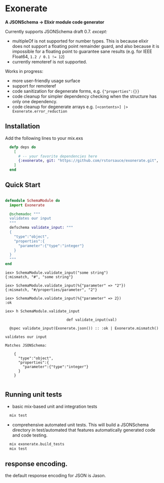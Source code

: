 # Exonerate

**A JSONSchema -> Elixir module code generator**

Currently supports JSONSchema draft 0.7.  *except:*

- multipleOf is not supported for number types.  This is because
elixir does not support a floating point remainder guard, and also
because it is impossible for a floating point to guarantee sane results
(e.g. for IEEE Float64, `1.2 / 0.1 != 12`)
- currently remoteref is not supported.

Works in progress:

- more user-friendly usage surface
- support for remoteref
- code sanitization for degenerate forms, e.g. `{"properties":{}}`
- code cleanup for simpler dependency checking when the structure has only one dependency.
- code cleanup for degenerate arrays e.g. `[<contents>] |> Exonerate.error_reduction`

## Installation

Add the following lines to your mix.exs

```elixir
  defp deps do
    [
      # -- your favorite dependencies here
      {:exonerate, git: "https://github.com/rstorsauce/exonerate.git", tag: "master"},
    ]
  end
```

## Quick Start

```elixir

defmodule SchemaModule do
  import Exonerate

  @schemadoc """
  validates our input
  """
  defschema validate_input: """
  {
    "type":"object",
    "properties":{
      "parameter":{"type":"integer"}
    }
  }
  """
end
```
```
iex> SchemaModule.validate_input("some string")
{:mismatch, "#", "some string"}

iex> SchemaModule.validate_input(%{"parameter" => "2"})
{:mismatch, "#/properties/parameter", "2"}

iex> SchemaModule.validate_input(%{"parameter" => 2})
:ok

iex> h SchemaModule.validate_input                   

                            def validate_input(val)                             

  @spec validate_input(Exonerate.json()) :: :ok | Exonerate.mismatch()

validates our input

Matches JSONSchema:

    {
      "type":"object",
      "properties":{
        "parameter":{"type":"integer"}
      }
    }
    
```


## Running unit tests

- basic mix-based unit and integration tests

```bash
  mix test
```

- comprehensive automated unit tests.  This will build a JSONSchema directory in
test/automated that features automatically generated code and code testing.

```bash
  mix exonerate.build_tests
  mix test
```

## response encoding.

the default response encoding for JSON is Jason.
